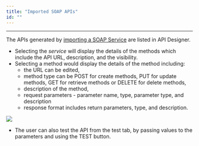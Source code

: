 ```yaml
---
title: "Imported SOAP APIs"
id: ""
---
```

---

The APIs generated by [importing a SOAP Service](/learn/app-development/services/web-services/web-services/) are listed in API Designer.

- Selecting the _service_ will display the details of the methods which include the API URL, description, and the visibility.
- Selecting a method would display the details of the method including:
    - the URL can be edited,
    - method type can be POST for create methods, PUT for update methods, GET for retrieve methods or DELETE for delete methods,
    - description of the method,
    - request parameters - parameter name, type, parameter type, and description
    - response format includes return parameters, type, and description.

[![](/learn/assets/API_soap.png)](/learn/assets/API_soap.png)

- The user can also test the API from the test tab, by passing values to the parameters and using the TEST button.


